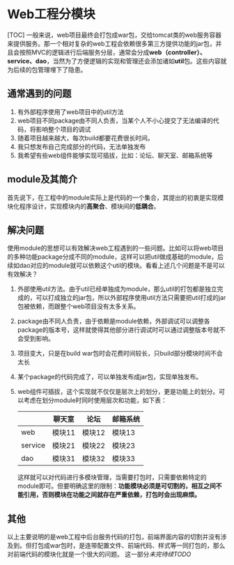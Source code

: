 # Web工程分模块
[TOC]
一般来说，web项目最终会打包成war包，交给tomcat类的web服务容器来提供服务。那一个相对复杂的web工程会依赖很多第三方提供功能的jar包，并且会按照MVC的逻辑进行后端服务分层，通常会分成**web（controller）、service、dao**，当然为了方便逻辑的实现和管理还会添加诸如**util**包。这些内容就为后续的包管理埋下了隐患。

## 通常遇到的问题
1. 有外部程序使用了web项目中的util方法
2. web项目不同package由不同人负责，当某个人不小心提交了无法编译的代码，将影响整个项目的调试
3. 随着项目越来越大，每次build都要花费很长时间。
4. 我只想发布自己完成部分的代码，无法单独发布
5. 我希望有些web组件能够实现可插拔，比如：论坛、聊天室、邮箱系统等

## module及其简介
首先说下，在工程中的module实际上是代码的一个集合，其提出的初衷是实现模块化程序设计，实现模块内的**高聚合**、模块间的**低耦合**。

## 解决问题
使用module的思想可以有效解决web工程遇到的一些问题。比如可以将web项目的多种功能package分成不同的module，这样可以把util做成基础的module，后续如dao对应的module就可以依赖这个util的模块。看看上述几个问题是不是可以有效解决？

1. 外部使用util方法。由于util已经单独成为module，那么util的打包都是独立完成的，可以打成独立的jar包，所以外部程序使用util方法只需要把util打成的jar包被依赖，而跟整个web项目没有太多关系。
2. package由不同人负责，由于依赖是module依赖，外部调试可以调整各package的版本号，这样就使得其他部分进行调试时可以通过调整版本号就不会受到影响。
3. 项目变大，只是在build war包时会花费时间较长，只build部分模块时间不会太长
4. 某个package的代码完成了，可以单独发布成jar包，实现单独发布。
5. web组件可插拔，这个实现就不仅仅是层次上的划分，更是功能上的划分。可以考虑在划分module时同时使用层次和功能，如下表：

    |     |聊天室|论坛|邮箱系统|
    | --- |---|---|---|
    |web|模块11|模块12|模块13|
    |service|模块21|模块22|模块23|
    |dao|模块31|模块32|模块33|
    
	这样就可以对代码进行多模块管理，当需要打包时，只需要依赖特定的module即可。但要明确这里的限制：**功能模块必须是可切割的，相互之间不能引用，否则模块在功能之间就存在严重依赖，打包时会出现麻烦。**

## 其他
以上主要说明的是web工程中后台服务代码的打包，前端界面内容的切割并没有涉及到。但打包成war包时，是连带配置文件、前端代码、样式等一同打包的，那么对前端代码的模块化就是一个很大的问题。
这一部分*未完待续TODO*




